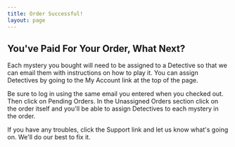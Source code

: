 ```yaml
---
title: Order Successful!
layout: page 
---
```

## You've Paid For Your Order, What Next?

Each mystery you bought will need to be assigned to a Detective so that we can email them with instructions on how to play it.  You can assign Detectives  by going to the My Account link at the top of the page.  

Be sure to log in using the same email you entered when you checked out.  Then click on Pending Orders.  In the Unassigned Orders section click on the order itself and you'll be able to assign Detectives to each mystery in the order.  

If you have any troubles, click the Support link and let us know what's going on.  We'll do our best to fix it.



